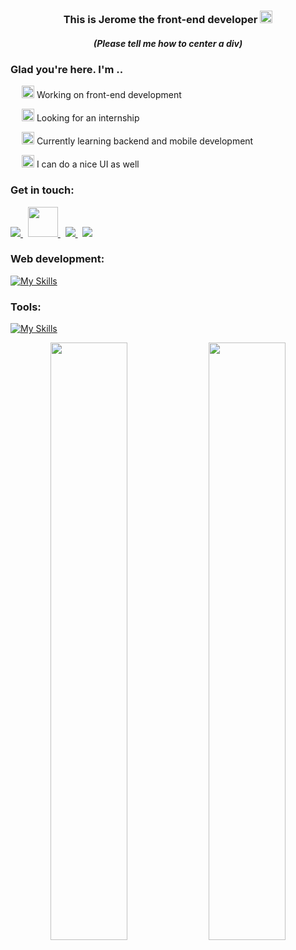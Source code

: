 <h3 align="center">This is Jerome the front-end developer  
  <img src="https://fonts.gstatic.com/s/e/notoemoji/latest/1f44b/512.gif" alt="👋" width="20" height="20">
</h3> <h5 align="center"> (Please tell me how to center a div) </h5>
  



</div>
<h3>Glad you're here. I'm ..</h3>
<p>&emsp; 
  <img src="https://fonts.gstatic.com/s/e/notoemoji/latest/1f525/512.gif" alt="🔥" width="20" height="20">
 Working on front-end development</p>
<p>&emsp; <img src="https://fonts.gstatic.com/s/e/notoemoji/latest/1f440/512.gif" alt="👀" width="20" height="20"> Looking for an internship</p>
<p>&emsp; <img src="https://fonts.gstatic.com/s/e/notoemoji/latest/1f331/512.gif" alt="🌱" width="20" height="20"> Currently learning backend and mobile development </p>
<p>&emsp; 
  <img src="https://fonts.gstatic.com/s/e/notoemoji/latest/1f31f/512.gif" alt="🌟" width="20" height="20">
 I can do a nice UI as well</p>

<h3 align="left">Get in touch:</h3>
<p align="left">
  <a href="https://www.linkedin.com/in/naronkrach-tanajarusawas-1860281b3/" target="_blank">
    <img src="https://skillicons.dev/icons?i=linkedin" />
  </a> 
  &nbsp;
  <a href="mailto:naronkrach@gmail.com" target="_blank">
    <img height="48px" src="https://upload.wikimedia.org/wikipedia/commons/thumb/4/4e/Mail_%28iOS%29.svg/1200px-Mail_%28iOS%29.svg.png" />
  </a>
  &nbsp;
  <a href="https://instagram.com/lostjerome" target="_blank">
    <img src="https://skillicons.dev/icons?i=instagram" />
  </a>
   &nbsp;
  <a href="https://discord.com/users/586192347293810700" target="_blank">
    <img src="https://skillicons.dev/icons?i=discord" />
  </a>
</p>

<div align="left">

<h3 >Web development:</h3>
  
[![My Skills](https://skillicons.dev/icons?i=js,ts,java,py,c,nodejs,express,graphql,mysql,nextjs,flutter,react,redux,vue,materialui,tailwind,styledcomponents,html,css&perline=9)](https://skillicons.dev)
  
<h3 align="left">Tools:</h3>
  
[![My Skills](https://skillicons.dev/icons?i=figma,git,linux,github,netlify,vercel,vite,vim,vscode,idea)](https://skillicons.dev)
 
</div>


<div align="center">
  <img  width="49.5%" align="center" src="https://github-readme-stats.vercel.app/api?username=lostjerome&theme=radical&hide_border=false&include_all_commits=false&count_private=true" />
  <img width="49.5%" align="center"  src="https://github-readme-streak-stats.herokuapp.com/?user=lostjerome&theme=radical&hide_border=false">
</div>


